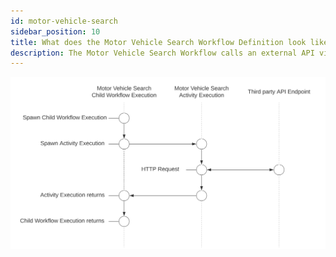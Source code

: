 ```yaml
---
id: motor-vehicle-search
sidebar_position: 10
title: What does the Motor Vehicle Search Workflow Definition look like?
description: The Motor Vehicle Search Workflow calls an external API via an Activity Execution and returns the results.
---
```


<!--SNIPSTART background-checks-motor-vehicle-workflow-definition-->
<!--SNIPEND-->

![Swim lane diagram of the State Criminal Search Child Workflow Execution](images/motor-vehicle-search-flow.svg)
